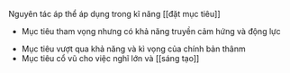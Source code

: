 Nguyên tác áp thể áp dụng trong kĩ năng [[đặt mục tiêu]]
- Mục tiêu tham vọng nhưng có khả năng truyền cảm hứng và động lực
* Mục tiêu vượt qua khả năng và kì vọng của chính bản thânm
* Mục tiêu cổ vũ cho việc nghĩ lớn và [[sáng tạo]]
